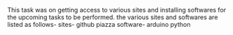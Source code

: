 This task was on getting access to various sites and installing softwares for the upcoming tasks to be performed. the various sites and softwares are listed as follows-
sites- 
github 
piazza
software-
arduino
python 
